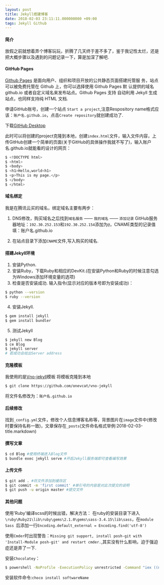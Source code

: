 ```yaml
---
layout: post
title: Jekyll搭建博客
date: 2018-02-03 23:11:11.000000000 +09:00
tags: Jekyll Github
---
```


#### 简介

放假之前就想着弄个博客玩玩，折腾了几天终于差不多了，鉴于我记性太烂，还是把大概步骤以及遇到的问题记录一下，算是加深了解吧.

#### GitHub Pages

[Github Pages](http://jekyllcn.com/docs/github-pages/) 是面向用户、组织和项目开放的公共静态页面搭建托管服 务，站点可以被免费托管在 Github 上，你可以选择使用 Github Pages 默 认提供的域名 github.io 或者自定义域名来发布站点。Github Pages 支持 自动利用 Jekyll 生成站点，也同样支持纯 HTML 文档.

申请GitHub账号，创建一个站点 `Start a project`,注意Respository name格式应该：`账户名.github.io`，点击`Create repository`就创建成功了.

下载[GitHub Desktop](https://desktop.github.com/)

此时可以将创建的project克隆到本地，创建`index.html`文件，输入文件内容，上传GitHub创建一个简单的页面(关于GitHub的具体操作我就不写了)，输入账户名.github.io就能看的设计的网页：

```bash
$ <!DOCTYPE html>
$ <html>
$ <body>
$ <h1>Hello,world<h1>
$ <p>This is my page.</p>
$ </body>
$ </html>
```

#### 域名绑定
我是在腾讯云买的域名，绑定域名主要有两步：

1. DNS修改，购买域名之后找到`域名服务` —— `我的域名` —— `添加记录`
GitHub服务器地址：`192.30.252.153`和`192.30.252.154`添加为`@`，CNAME类型的记录值填：账户名.github.io

2. 在站点目录下添加`CNAME`文件,写入购买的域名.


#### 搭建Jekyll环境

1. 安装Python.
2. 安装Ruby，下载Ruby和相应的DevKit.(在安装Python和Ruby的时候注意勾选为Windows添加环境变量的选项)
3. 检查是否安装成功.
输入指令(显示对应的版本号即为安装成功)：
```bash
$ python --version
$ ruby --version
```
4. 安装Jekyll.
```bash
$ gem install jekyll
$ gem install bundler
```
5. 测试Jekyll
```bash
$ jekyll new Blog
$ ce Blog
$ jekyll server
# 若成功会给出Server address
```

#### 克隆模板

我使用的是[Vno-jekyll](https://github.com/onevcat/vno-jekyll)模板
将模板克隆到本地
```bash
$ git clone https://github.com/onevcat/vno-jekyll
```
将文件名修改为：`账户名.github.io`

#### 后续修改

找到`_config.yml`文件，修改个人信息博客名称等，背景图片在`image`文件中(修改时要保持名称一致)，文章保存在`_posts`(文件命名格式举例:2018-02-03-title.markdown)

#### 撰写文章

```bash
$ cd Blog #使用终端进入Blog文件
$ bundle exec jekyll serve #开启Jekyll服务端即可查看编写效果
```

#### 上传文件

```bash
$ git add . #将文件添加到缓存区
$ git commit -m 'first commit' #单引号的内容是对此次提交的说明
$ git push -u origin master #提交文件
```

#### 其他问题

使用'Ruby'编译scss的时候出错，解决方法：
在ruby的安装目录下进入`\ruby\Ruby21\lib\ruby\gems\2.1.0\gems\sass-3.4.15\lib\sass`，在`module Sass `后添加一行`Encoding.default_external = Encoding.find('utf-8')`

使用`Cmder`时出现警告：`Missing git support, install posh-git with 'Install-Module posh-git' and restart cmder.`,其实没有什么影响，迫于强迫症还是弄了一下.

安装`Chocolatey`：
```bash
$ powershell -NoProfile -ExecutionPolicy unrestricted -Command "iex ((new-object net.webclient).DownloadString('https://chocolatey.org/install.ps1'))"
```
安装软件命令:`choco install softwareName`